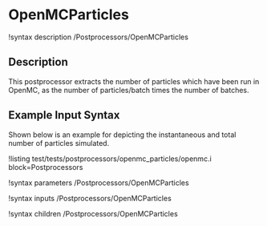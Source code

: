 # OpenMCParticles

!syntax description /Postprocessors/OpenMCParticles

## Description

This postprocessor extracts the number of particles which have been run in OpenMC,
as the number of particles/batch times the number of batches.

## Example Input Syntax

Shown below is an example for depicting the instantaneous and total number of particles simulated.

!listing test/tests/postprocessors/openmc_particles/openmc.i
  block=Postprocessors

!syntax parameters /Postprocessors/OpenMCParticles

!syntax inputs /Postprocessors/OpenMCParticles

!syntax children /Postprocessors/OpenMCParticles

